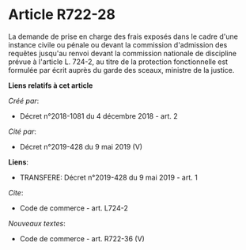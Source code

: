 # Article R722-28

La demande de prise en charge des frais exposés dans le cadre d'une instance civile ou pénale ou devant la commission
d'admission des requêtes jusqu'au renvoi devant la commission nationale de discipline prévue à l'article L. 724-2, au titre
de la protection fonctionnelle est formulée par écrit auprès du garde des sceaux, ministre de la justice.

**Liens relatifs à cet article**

_Créé par_:

  - Décret n°2018-1081 du 4 décembre 2018 - art. 2

_Cité par_:

  - Décret n°2019-428 du 9 mai 2019 (V)

**Liens**:

  - TRANSFERE: Décret n°2019-428 du 9 mai 2019 - art. 1

_Cite_:

  - Code de commerce - art. L724-2

_Nouveaux textes_:

  - Code de commerce - art. R722-36 (V)
